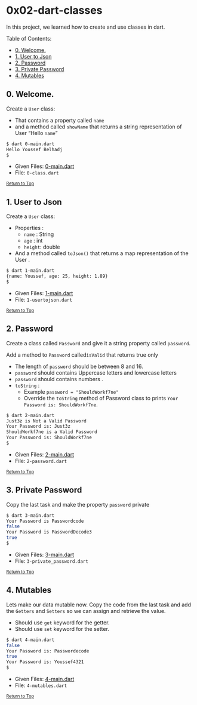 # 0x02-dart-classes
In this project, we learned how to create and use classes in dart.

Table of Contents:
- [0. Welcome.](#0-welcome)
- [1. User to Json](#1-user-to-json)
- [2. Password](#2-password)
- [3. Private Password](#3-private-password)
- [4. Mutables](#4-mutables)

## 0. Welcome.
Create a `User` class:
- That contains a property called `name`
- and a method called `showName` that returns a string representation of User “Hello `name`”

```sh
$ dart 0-main.dart
Hello Youssef Belhadj
$
```

- Given Files: [0-main.dart](0-main.dart)
- File: `0-class.dart`

<sub>[Return to Top](#0x02-dart-classes)</sub>

## 1. User to Json
Create a `User` class:

- Properties :
    - `name` : String
    - `age` : int
    - `height`: double
- And a method called `toJson()` that returns a map representation of the User .


```sh
$ dart 1-main.dart
{name: Youssef, age: 25, height: 1.89}
$
```

- Given Files: [1-main.dart](1-main.dart)
- File: `1-usertojson.dart`

<sub>[Return to Top](#0x02-dart-classes)</sub>

## 2. Password
Create a class called `Password` and give it a string property called `password`.

Add a method to `Password` called`isValid` that returns true only
- The length of `password` should be between 8 and 16.
- `password` should contains Uppercase letters and lowercase letters
- `password` should contains numbers .
- `toString` :
    - Example `password = "ShouldWorkf7ne"`
    - Override the `toString` method of Password class to prints `Your Password is: ShouldWorkf7ne`.

```sh
$ dart 2-main.dart
Just3z is Not a Valid Password
Your Password is: Just3z
ShouldWorkf7ne is a Valid Password
Your Password is: ShouldWorkf7ne
$
```

- Given Files: [2-main.dart](2-main.dart)
- File: `2-password.dart`

<sub>[Return to Top](#0x02-dart-classes)</sub>

## 3. Private Password
Copy the last task and make the property `password` private

```sh
$ dart 3-main.dart
Your Password is Passwordcode
false
Your Password is PasswordDecode3
true
$
```

- Given Files: [3-main.dart](3-main.dart)
- File: `3-private_password.dart`

<sub>[Return to Top](#0x02-dart-classes)</sub>

## 4. Mutables
Lets make our data mutable now. Copy the code from the last task and add the `Getters` and `Setters` so we can assign and retrieve the value.

- Should use `get` keyword for the getter.
- Should use `set` keyword for the setter.

```sh
$ dart 4-main.dart
false
Your Password is: Passwordecode
true
Your Password is: Youssef4321
$
```

- Given Files: [4-main.dart](4-main.dart)
- File: `4-mutables.dart`

<sub>[Return to Top](#0x02-dart-classes)</sub>
